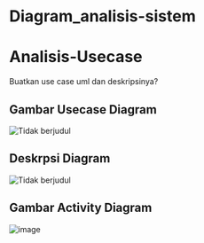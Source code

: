 # Diagram_analisis-sistem
# Analisis-Usecase
Buatkan use case uml dan deskripsinya?
## Gambar Usecase Diagram

![Tidak berjudul](https://github.com/Thoriq150/Analisis-Usecase/assets/115950790/85945cbd-457b-4d35-975a-eba51b3f6399)

## Deskrpsi Diagram
![Tidak berjudul](https://github.com/Thoriq150/Analisis-Usecase/assets/115950790/4ec03bc3-74dc-45a2-bf65-90ea02eadf4e)

## Gambar Activity Diagram 
![image](https://github.com/Thoriq150/Diagram_analisis-sistem/assets/115950790/b4a6c473-c3a4-4c85-ae5a-ecbd315fd042)

